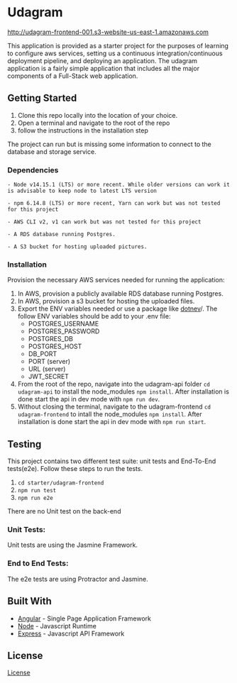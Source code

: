 # Udagram

http://udagram-frontend-001.s3-website-us-east-1.amazonaws.com

This application is provided as a starter project for the purposes of learning to configure aws services, setting us a continuous integration/continuous deployment pipeline, and deploying an application. The udagram application is a fairly simple application that includes all the major components of a Full-Stack web application.

## Getting Started

1. Clone this repo locally into the location of your choice.
2. Open a terminal and navigate to the root of the repo
3. follow the instructions in the installation step

The project can run but is missing some information to connect to the database and storage service.

### Dependencies

```
- Node v14.15.1 (LTS) or more recent. While older versions can work it is advisable to keep node to latest LTS version

- npm 6.14.8 (LTS) or more recent, Yarn can work but was not tested for this project

- AWS CLI v2, v1 can work but was not tested for this project

- A RDS database running Postgres.

- A S3 bucket for hosting uploaded pictures.

```

### Installation

Provision the necessary AWS services needed for running the application:

1. In AWS, provision a publicly available RDS database running Postgres.
2. In AWS, provision a s3 bucket for hosting the uploaded files.
3. Export the ENV variables needed or use a package like [dotnev](https://www.npmjs.com/package/dotenv)/. The follow ENV variables should be add to your .env file:
    - POSTGRES_USERNAME
    - POSTGRES_PASSWORD
    - POSTGRES_DB
    - POSTGRES_HOST
    - DB_PORT
    - PORT (server)
    - URL (server)
    - JWT_SECRET
1. From the root of the repo, navigate into the udagram-api folder `cd udagram-api` to install the node_modules `npm install`. After installation is done start the api in dev mode with `npm run dev`.
1. Without closing the terminal, navigate to the udagram-frontend `cd udagram-frontend` to intall the node_modules `npm install`. After installation is done start the api in dev mode with `npm run start`.

## Testing

This project contains two different test suite: unit tests and End-To-End tests(e2e). Follow these steps to run the tests.

1. `cd starter/udagram-frontend`
2. `npm run test`
3. `npm run e2e`

There are no Unit test on the back-end

### Unit Tests:

Unit tests are using the Jasmine Framework.

### End to End Tests:

The e2e tests are using Protractor and Jasmine.

## Built With

- [Angular](https://angular.io/) - Single Page Application Framework
- [Node](https://nodejs.org) - Javascript Runtime
- [Express](https://expressjs.com/) - Javascript API Framework

## License

[License](LICENSE.txt)
